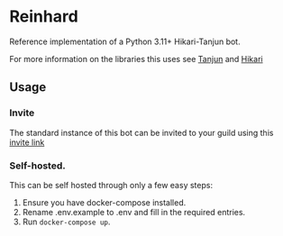 # Reinhard

Reference implementation of a Python 3.11+ Hikari-Tanjun bot.

For more information on the libraries this uses see [Tanjun](https://github.com/FasterSpeeding/Tanjun)
and [Hikari](https://github.com/hikari-py/hikari)

## Usage

### Invite

The standard instance of this bot can be invited to your guild using this
[invite link](https://discord.com/oauth2/authorize?client_id={me.id}&scope=bot%20applications.commands&permissions=8)

### Self-hosted.

This can be self hosted through only a few easy steps:

1. Ensure you have docker-compose installed.
2. Rename .env.example to .env and fill in the required entries.
3. Run `docker-compose up`.

